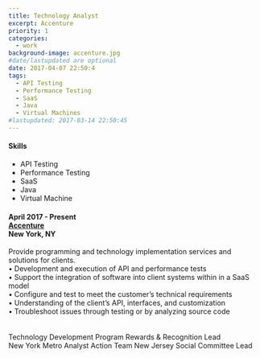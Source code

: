```yaml
---
title: Technology Analyst
excerpt: Accenture
priority: 1
categories:
  - work
background-image: accenture.jpg
#date/lastupdated are optional
date: 2017-04-07 22:50:4
tags:
  - API Testing
  - Performance Testing
  - SaaS
  - Java
  - Virtual Machines
#lastupdated: 2017-03-14 22:50:45
---
```


<h4>Skills</h4>
<ul class="techlist">
<li><span class="tech">API Testing</span></li>
<li><span class="tech">Performance Testing</span></li>
<li><span class="tech">SaaS</span></li>
<li><span class="tech">Java</span></li>
<li><span class="tech">Virtual Machine</span></li>
</ul>

<h4>April 2017 - Present<br>
<a href = "https://www.accenture.com" target="_blank">Accenture</a><br>
New York, NY</h4>

Provide programming and technology implementation services and solutions for clients.<br>
• Development and execution of API and performance tests<br>
• Support the integration of software into client systems within in a SaaS model<br>
• Configure and test to meet the customer’s technical requirements<br>
• Understanding of the client’s API, interfaces, and customization<br>
• Troubleshoot issues through testing or by analyzing source code<br>
<br><br>
Technology Development Program Rewards & Recognition Lead<br>
New York Metro Analyst Action Team New Jersey Social Committee Lead
